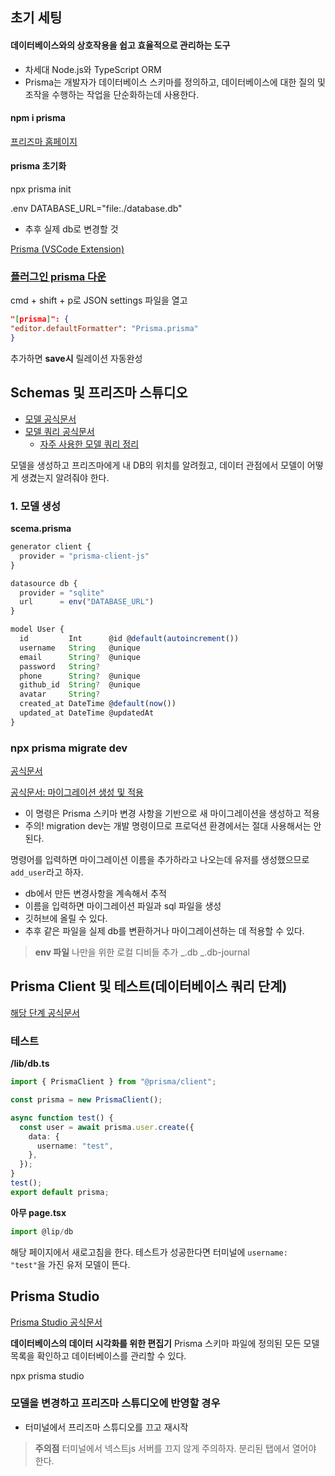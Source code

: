 ## 초기 세팅

#### 데이터베이스와의 상호작용을 쉽고 효율적으로 관리하는 도구

- 차세대 Node.js와 TypeScript ORM
- Prisma는 개발자가 데이터베이스 스키마를 정의하고, 데이터베이스에 대한 질의 및 조작을 수행하는 작업을 단순화하는데 사용한다.

#### npm i prisma

[프리즈마 홈페이지](https://www.prisma.io/orm)

#### prisma 초기화

npx prisma init

.env
DATABASE_URL="file:./database.db"

- 추후 실제 db로 변경할 것

[Prisma (VSCode Extension)](https://marketplace.visualstudio.com/items?itemName=Prisma.prisma)

### [플러그인 prisma 다운](https://marketplace.visualstudio.com/items?itemName=Prisma.prisma)

cmd + shift + p로 JSON settings 파일을 열고

```json
"[prisma]": {
"editor.defaultFormatter": "Prisma.prisma"
}
```

추가하면 **save시** 릴레이션 자동완성

## Schemas 및 프리즈마 스튜디오

- [모델 공식문서](https://www.prisma.io/docs/orm/prisma-schema/data-model/models#defining-models)
- [모델 쿼리 공식문서](https://www.prisma.io/docs/orm/reference/prisma-client-reference#findunique)
  - [자주 사용한 모델 쿼리 정리](https://velog.io/@rlaugs15/%ED%94%84%EB%A6%AC%EC%A6%88%EB%A7%88-%EB%AA%A8%EB%8D%B8-%EC%BF%BC%EB%A6%AC)

모델을 생성하고 프리즈마에게 내 DB의 위치를 알려줬고, 데이터 관점에서 모델이 어떻게 생겼는지 알려줘야 한다.

### 1. 모델 생성

**scema.prisma**

```typescript
generator client {
  provider = "prisma-client-js"
}

datasource db {
  provider = "sqlite"
  url      = env("DATABASE_URL")
}

model User {
  id         Int      @id @default(autoincrement())
  username   String   @unique
  email      String?  @unique
  password   String?
  phone      String?  @unique
  github_id  String?  @unique
  avatar     String?
  created_at DateTime @default(now())
  updated_at DateTime @updatedAt
}
```

### npx prisma migrate dev

[공식문서](https://www.prisma.io/docs/getting-started/setup-prisma/start-from-scratch/relational-databases/install-prisma-client-typescript-postgresql)

[공식문서: 마이그레이션 생성 및 적용](https://www.prisma.io/docs/orm/prisma-migrate/workflows/development-and-production)

- 이 명령은 Prisma 스키마 변경 사항을 기반으로 새 마이그레이션을 생성하고 적용
- 주의! migration dev는 개발 명령이므로 프로덕션 환경에서는 절대 사용해서는 안 된다.

명령어를 입력하면 마이그레이션 이름을 추가하라고 나오는데 유저를 생성했으므로 `add_user`라고 하자.

- db에서 만든 변경사항을 계속해서 추적
- 이름을 입력하면 마이그레이션 파일과 sql 파일을 생성
- 깃허브에 올릴 수 있다.
- 추후 같은 파일을 실제 db를 변환하거나 마이그레이션하는 데 적용할 수 있다.

> **env 파일**
> 나만을 위한 로컬 디비들 추가
> _.db
> _.db-journal

## Prisma Client 및 테스트(데이터베이스 쿼리 단계)

[해당 단계 공식문서](https://www.prisma.io/docs/getting-started/setup-prisma/start-from-scratch/relational-databases/querying-the-database-typescript-postgresql)

### 테스트

**/lib/db.ts**

```typescript
import { PrismaClient } from "@prisma/client";

const prisma = new PrismaClient();

async function test() {
  const user = await prisma.user.create({
    data: {
      username: "test",
    },
  });
}
test();
export default prisma;
```

**아무 page.tsx**

```typescript
import @lip/db
```

해당 페이지에서 새로고침을 한다.
테스트가 성공한다면 터미널에 `username: "test"`을 가진 유저 모델이 뜬다.

## Prisma Studio

[Prisma Studio 공식문서](https://www.prisma.io/docs/orm/tools/prisma-studio)

**데이터베이스의 데이터 시각화를 위한 편집기**
Prisma 스키마 파일에 정의된 모든 모델 목록을 확인하고 데이터베이스를 관리할 수 있다.

npx prisma studio

### 모델을 변경하고 프리즈마 스튜디오에 반영할 경우

- 터미널에서 프리즈마 스튜디오를 끄고 재시작

> **주의점**
> 터미널에서 넥스트js 서버를 끄지 않게 주의하자.
> 분리된 탭에서 열어야 한다.
